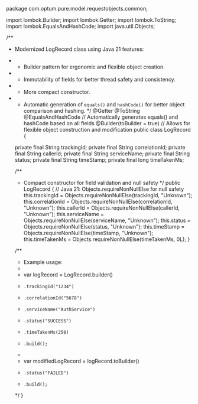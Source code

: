 package com.optum.pure.model.requestobjects.common;

import lombok.Builder;
import lombok.Getter;
import lombok.ToString;
import lombok.EqualsAndHashCode;
import java.util.Objects;

/**
 * Modernized LogRecord class using Java 21 features:
 * - Builder pattern for ergonomic and flexible object creation.
 * - Immutability of fields for better thread safety and consistency.
 * - More compact constructor.
 * - Automatic generation of `equals()` and `hashCode()` for better object comparison and hashing.
 */
@Getter
@ToString
@EqualsAndHashCode // Automatically generates equals() and hashCode based on all fields
@Builder(toBuilder = true) // Allows for flexible object construction and modification
public class LogRecord {

    private final String trackingId;
    private final String correlationId;
    private final String callerId;
    private final String serviceName;
    private final String status;
    private final String timeStamp;
    private final long timeTakenMs;

    /**
     * Compact constructor for field validation and null safety
     */
    public LogRecord {
        // Java 21: Objects.requireNonNullElse for null safety
        this.trackingId = Objects.requireNonNullElse(trackingId, "Unknown");
        this.correlationId = Objects.requireNonNullElse(correlationId, "Unknown");
        this.callerId = Objects.requireNonNullElse(callerId, "Unknown");
        this.serviceName = Objects.requireNonNullElse(serviceName, "Unknown");
        this.status = Objects.requireNonNullElse(status, "Unknown");
        this.timeStamp = Objects.requireNonNullElse(timeStamp, "Unknown");
        this.timeTakenMs = Objects.requireNonNullElse(timeTakenMs, 0L);
    }

    /**
     * Example usage:
     * 
     * var logRecord = LogRecord.builder()
     *     .trackingId("1234")
     *     .correlationId("5678")
     *     .serviceName("AuthService")
     *     .status("SUCCESS")
     *     .timeTakenMs(250)
     *     .build();
     * 
     * var modifiedLogRecord = logRecord.toBuilder()
     *     .status("FAILED")
     *     .build();
     */
}
